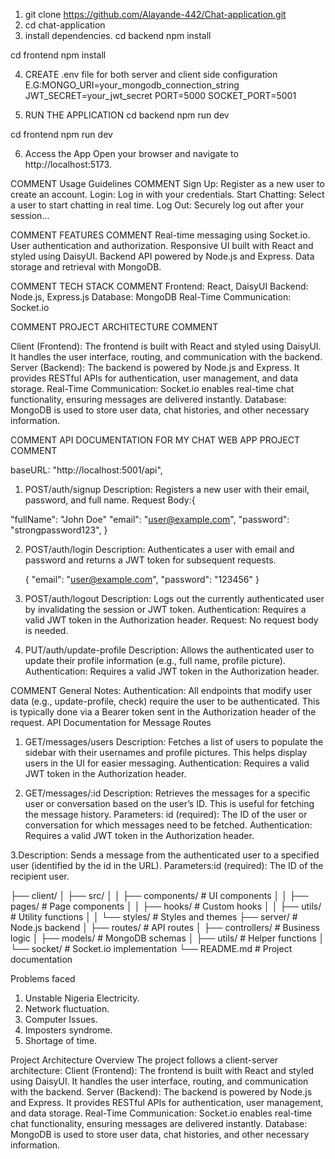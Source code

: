 <!-- COMMENT PROJECT DOCUMENTATION  -->

<!-- PROJECT SETUP COMMENT INSTRUCTION -->
<!-- FOLLOW THE STEPS BELOW -->

1. git clone https://github.com/Alayande-442/Chat-application.git
2. cd chat-application
3. install dependencies.
   <!-- COMMENT SERVER ENTRY -->
   cd backend
   npm install

<!-- COMMENT CLIENT SIDE ENTRY -->

cd frontend
npm install

<!-- COMMENT CONFIGURE ENVIRONMENT VARIABLE -->

4. CREATE .env file for both server and client side configuration
   E.G:MONGO_URI=your_mongodb_connection_string
   JWT_SECRET=your_jwt_secret
   PORT=5000
   SOCKET_PORT=5001

<!--  -->

5. RUN THE APPLICATION
   cd backend
   npm run dev

<!--  -->

cd frontend
npm run dev

6. Access the App
   Open your browser and navigate to http://localhost:5173.

COMMENT Usage Guidelines COMMENT
Sign Up: Register as a new user to create an account.
Login: Log in with your credentials.
Start Chatting: Select a user to start chatting in real time.
Log Out: Securely log out after your session...

COMMENT FEATURES COMMENT
Real-time messaging using Socket.io.
User authentication and authorization.
Responsive UI built with React and styled using DaisyUI.
Backend API powered by Node.js and Express.
Data storage and retrieval with MongoDB.

COMMENT TECH STACK COMMENT
Frontend: React, DaisyUI
Backend: Node.js, Express.js
Database: MongoDB
Real-Time Communication: Socket.io

COMMENT PROJECT ARCHITECTURE COMMENT

Client (Frontend):
The frontend is built with React and styled using DaisyUI. It handles the user interface, routing, and communication with the backend.
Server (Backend):
The backend is powered by Node.js and Express. It provides RESTful APIs for authentication, user management, and data storage.
Real-Time Communication:
Socket.io enables real-time chat functionality, ensuring messages are delivered instantly.
Database:
MongoDB is used to store user data, chat histories, and other necessary information.

COMMENT API DOCUMENTATION FOR MY CHAT WEB APP PROJECT COMMENT

baseURL:
"http://localhost:5001/api",

<!-- COMMENT SIGNUP,LOGIN, LOGOUT, PROFILEPIC, CHECK -->

1. POST/auth/signup
   Description: Registers a new user with their email, password, and full name.
   Request Body:{

"fullName": "John Doe"
"email": "user@example.com",
"password": "strongpassword123",
}

2. POST/auth/login
   Description: Authenticates a user with email and password and returns a JWT token for subsequent requests.

   {
   "email": "user@example.com",
   "password": "123456"
   }

3. POST/auth/logout
   Description: Logs out the currently authenticated user by invalidating the session or JWT token.
   Authentication: Requires a valid JWT token in the Authorization header.
   Request: No request body is needed.

4. PUT/auth/update-profile
   Description: Allows the authenticated user to update their profile information (e.g., full name, profile picture).
   Authentication: Requires a valid JWT token in the Authorization header.

COMMENT General Notes:
Authentication: All endpoints that modify user data (e.g., update-profile, check) require the user to be authenticated. This is typically done via a Bearer token sent in the Authorization header of the request.
API Documentation for Message Routes

1. GET/messages/users
   Description: Fetches a list of users to populate the sidebar with their usernames and profile pictures. This helps display users in the UI for easier messaging.
   Authentication: Requires a valid JWT token in the Authorization header.

2. GET/messages/:id
   Description: Retrieves the messages for a specific user or conversation based on the user’s ID. This is useful for fetching the message history.
   Parameters: id (required): The ID of the user or conversation for which messages need to be fetched.
   Authentication: Requires a valid JWT token in the Authorization header.

3.Description: Sends a message from the authenticated user to a specified user (identified by the id in the URL).
Parameters:id (required): The ID of the recipient user.
<!-- SKELETON -->
<!-- SKELETON -->
<!-- SKELETON -->
<!-- SKELETON -->
<!-- SKELETON -->
<!-- SKELETON -->
<!-- SKELETON -->
<!-- SKELETON -->
<!-- SKELETON -->
<!-- SKELETON -->
<!-- SKELETON -->
<!-- SKELETON -->
<!-- SKELETON -->
<!-- SKELETON -->
<!-- SKELETON -->
<!-- SKELETON -->
<!-- SKELETON -->
<!-- SKELETON -->
<!-- SKELETON -->
<!-- SKELETON -->
<!-- SKELETON -->
<!-- SKELETON -->
<!-- SKELETON -->
<!-- SKELETON -->
<!-- SKELETON -->
<!-- SKELETON -->
<!-- SKELETON -->
<!-- SKELETON -->
<!-- SKELETON -->
<!-- SKELETON -->
<!-- SKELETON -->
<!-- SKELETON -->
<!-- SKELETON -->
<!-- SKELETON -->
<!-- SKELETON -->
<!-- SKELETON -->
<!-- SKELETON -->

├── client/
│ ├── src/
│ │ ├── components/ # UI components
│ │ ├── pages/ # Page components
│ │ ├── hooks/ # Custom hooks
│ │ ├── utils/ # Utility functions
│ │ └── styles/ # Styles and themes
├── server/ # Node.js backend
│ ├── routes/ # API routes
│ ├── controllers/ # Business logic
│ ├── models/ # MongoDB schemas
│ ├── utils/ # Helper functions
│ └── socket/ # Socket.io implementation
└── README.md # Project documentation

 Problems faced
1. Unstable Nigeria Electricity.
2. Network fluctuation.
3. Computer Issues.
4. Imposters syndrome.
5. Shortage of time.


Project Architecture
Overview
The project follows a client-server architecture:
Client (Frontend):
The frontend is built with React and styled using DaisyUI. It handles the user interface, routing, and communication with the backend.
Server (Backend):
The backend is powered by Node.js and Express. It provides RESTful APIs for authentication, user management, and data storage.
Real-Time Communication:
Socket.io enables real-time chat functionality, ensuring messages are delivered instantly.
Database:
MongoDB is used to store user data, chat histories, and other necessary information.

